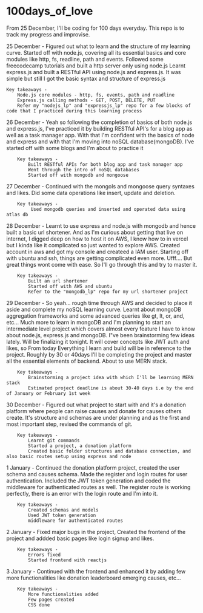 # 100days_of_love

From 25 December, I'll be coding for 100 days everyday. This repo is to track my progress and improvise.

25 December -
    Figured out what to learn and the structure of my learning curve. Started off with node.js, covering all its essential basics and core modules like http, fs, readline, path and events. Followed some freecodecamp tutorials and built a http server only using node.js
    Learnt express.js and built a RESTful API using node.js and express.js. It was simple but still I got the basic syntax and structure of express.js

    Key takeaways -
        Node.js core modules - http, fs, events, path and readline
        Express.js calling methods - GET, POST, DELETE, PUT
        Refer my "nodejs_lp" and "expressjs_lp" repo for a few blocks of code that I practiced during this learning process

26 December - 
    Yeah so following the completion of basics of both node.js and express.js, I've practiced it by building RESTful API's for a blog app as well as a task manager app. With that I'm confident with the basics of node and express and with that I'm moving into noSQL database(mongoDB). I've started off with some blogs and I'm about to practice it

        Key takeaways - 
            Built RESTful APIs for both blog app and task manager app
            Went through the intro of noSQL databases
            Started off with mongodb and mongoose

27 December -
    Continued with the mongols and mongoose query syntaxes and likes. Did some data operations like insert, update and deletion.
        
        Key takeaways -
             Used mongodb queries and inserted and operated data using atlas db

28 December - 
    Learnt to use express and node.js with mongodb and hence built a basic url shortener. And as I'm curious about getting that live on internet, I digged deep on how to host it on AWS, I know how to in vercel but I kinda like it complicated so just wanted to explore AWS. Created account in aws and got my console and createed a IAM user. Starting off with ubuntu and ssh, things are getting complicated even more. Ufff.... But great things wont come with ease. So I'll go through this and try to master it.

        Key takeaways - 
            Built an url shortener
            Started off with AWS and ubuntu
            Refer to the "mongodb_lp" repo for my url shortener project
29 December - 
    So yeah... rough time through AWS and decided to place it aside and complete my noSQL learning curve. Learnt about mongoDB aggregation frameworks and some advanced queries like gt, lt, or, and, etc...
Much more to learn in mongoDB and I'm planning to start an intermediate level project which covers almost every feature I have to know about node.js, express.js and mongoDB. I"ve been brainstorming few ideas lately. Will be finalizing it tonight. It will cover concepts like JWT auth and likes, so From today Everything I learn and build will be in reference to the project. Roughly by 30 or 40days I'll be completing the project and master all the essential elements of backend. About to use MERN stack.

        Key takeaways - 
            Brainstorming a project idea with which I'll be learning MERN stack
            Estimated project deadline is about 30-40 days i.e by the end of January or February 1st week

30 December -
    Figured out what project to start with and it's a donation platform where people can raise causes and donate for causes others create. It's structure and schemas are under planning and as the first and most important step, revised the commands of git. 

        Key takeaways - 
            Learnt git commands
            Started a project, a donation platform
            Created basic folder structures and database connection, and also basic routes setup using express and node

1 January - 
    Continued the donation platform project, created the user schema and causes schema. Made the register and login routes for user authentication. Included the JWT token generation and coded the middleware for authenticated routes as well. The register route is working perfectly, there is an error with the login route and I'm into it.

        Key takeaways - 
            Created schemas and models
            Used JWT token generation
            middleware for authenticated routes

2 January - 
    Fixed major bugs in the project, Created the frontend of the project and addded basic pages like login signup and likes.

        Key takeaways - 
            Errors fixed
            Started frontend with reactjs

3 January - 
    Continued with the frontend and enhanced it by adding few more functionalities like donation leaderboard emerging causes, etc...

        Key takeaways - 
            More functionalities added
            Few pages created
            CSS done
